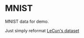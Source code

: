# MNIST
MNIST data for demo.

Just simply reformat [LeCun's dataset](http://yann.lecun.com/exdb/mnist/)
